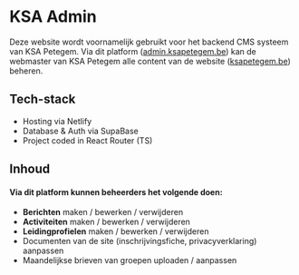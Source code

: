 # KSA Admin
Deze website wordt voornamelijk gebruikt voor het backend CMS systeem van KSA Petegem. Via dit platform ([admin.ksapetegem.be](https://admin.ksapetegem.be)) kan de webmaster van KSA Petegem alle content van de website ([ksapetegem.be](https://www.ksapetegem.be)) beheren.

## Tech-stack
- Hosting via Netlify
- Database & Auth via SupaBase
- Project coded in React Router (TS)

## Inhoud
#### Via dit platform kunnen beheerders het volgende doen:
- __Berichten__ maken / bewerken / verwijderen
- __Activiteiten__ maken / bewerken / verwijderen
- __Leidingprofielen__ maken / bewerken / verwijderen
- Documenten van de site (inschrijvingsfiche, privacyverklaring) aanpassen
- Maandelijkse brieven van groepen uploaden / aanpassen
